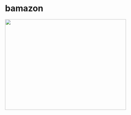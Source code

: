 # bamazon
<img src="https://github.com/Pitchayarasm/bamazon/blob/master/gif/bamazon1.gif" width="400" height="300">
